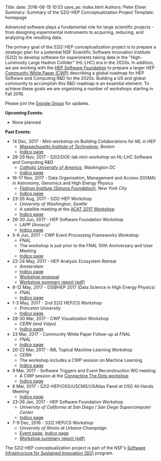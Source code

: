 Title: 
date: 2016-06-15 10:53
save_as: index.html
Authors: Peter Elmer
Summary: Summary of the S2I2-HEP Conceptualization Project
Template: homepage

Advanced software plays a fundamental role for large scientific
projects - from designing experimental instruments to acquiring,
reducing, and analyzing the resulting data. 
<!--- In such projects, success
requires large-scale collaboration; software is the glue that enables
teams of researchers to work together to exploit accelerators,
telescopes and other large scientific instruments. Building the
requisite software is technically challenging because computing
technologies (processors, storage, networks) are evolving rapidly
and data volumes are increasing rapidly. --->

The primary goal of the S2I2-HEP conceptualization project is to
prepare a strategic plan for a potential NSF Scientific Software
Innovation Institute (S2I2) to develop software for experiments
taking data in the "High-Luminosity Large Hadron Collider" (HL-LHC)
era in the 2020s. In addition, we are working with the [HEP Software
Foundation](http://hepsoftwarefoundation.org) to prepare
a larger HEP 
[Community White Paper (CWP)](http://hepsoftwarefoundation.org/cwp.html) 
describing a global roadmap for HEP Software and Computing R&D for the 2020s. 
Building a US and global community to accomplish this R&D roadmap is an
essential element. To achieve these goals we are organizing a number of workshops starting in Fall 2016.

Please join the [Google Group](https://groups.google.com/forum/#!forum/s2i2-hep) for updates.

**Upcoming Events:**
  * None planned

**Past Events:**

  * 14 Dec, 2017 - Mini-workshop on Building Collaborations for ML in HEP
    * *[Massachusetts Institute of Technology](http://web.mit.edu), Boston*
    * [Indico page](https://indico.cern.ch/event/686137/)
  * 28-29 Nov, 2017 - S2I2/DOE-lab mini-workshop on HL-LHC Software and Computing R&D
    * *[Catholic University of America](https://www.catholic.edu/index.html), Washington DC*
    * [Indico page](https://indico.cern.ch/event/678121/)
  * 16-17 Nov, 2017 - Data Organisation, Management and Access (DOMA) in Astronomy, Genomics and High Energy Physics
    * *[Flatiron Institute (Simons Foundation)](https://www.simonsfoundation.org/flatiron/), New York City*   
    * [Indico page](https://indico.cern.ch/event/669506/)
  * 23-26 Aug, 2017 - S2I2-HEP Workshop 
    * *University of Washington, Seattle*   
    * A satellite meeting at the [ACAT 2017 Workshop](https://indico.cern.ch/event/567550/)
    * [Indico page](https://indico.cern.ch/event/640290/)
  * 26-30 Jun, 2017 - HEP Software Foundation Workshop
    * *LAPP (Annecy)*   
    * [Indico page](https://indico.cern.ch/event/613093/)
  * 5-6 Jun, 2017 - CWP Event Processing Frameworks Workshop  
    * *FNAL* 
    * The workshop is just prior to the FNAL 50th Anniversary and User Meeting
    * [Indico page](https://indico.fnal.gov/conferenceDisplay.py?confId=14186)
  * 22-24 May, 2017 - HEP Analysis Ecosystem Retreat
    * *Amsterdam* 
    * [Indico page](http://indico.cern.ch/event/613842/)
    * [Workshop proposal](https://docs.google.com/document/d/1aAGCj_y9in_I-c9yYJ-XX3Qurf0PXH4tFoYmvuCY5tk/edit#heading=h.9h0v0hyue6zf)
    * [Workshop summary report (pdf)](http://hepsoftwarefoundation.org/assets/AnalysisEcosystemReport20170804.pdf)
  * 8-12 May, 2017 - DS@HEP 2017 (Data Science in High Energy Physics)
    * *FNAL*
    * [Indico page](https://indico.fnal.gov/conferenceDisplay.py?confId=13497)
  * 1-3 May, 2017 - 2nd S2I2 HEP/CS Workshop
    * *Princeton University*
    * [Indico page](https://indico.cern.ch/event/622920/)
  * 28-30 Mar, 2017 - CWP Visualization Workshop
    * *CERN (and Vidyo)*
    * [Indico page](https://indico.cern.ch/event/617054/)
  * 23 Mar, 2017 - Community White Paper Follow-up at FNAL
    * *FNAL* 
    * [Indico page](https://indico.fnal.gov/conferenceDisplay.py?confId=14032)
  * 20-22 Mar, 2017 - IML Topical Machine Learning Workshop
    * *CERN* 
    * The workshop includes a CWP session on Machine Learning
    * [Indico page](https://indico.cern.ch/event/595059)
  * 9 Mar, 2017 - Software Triggers and Event Reconstruction WG meeting
    * A CWP session at the [Connecting The Dots workshop](https://ctdwit2017.lal.in2p3.fr)
    * [Indico page](https://indico.cern.ch/event/614111/)
  * 8 Mar, 2017 - S2I2-HEP/OSG/USCMS/USAtlas Panel at OSG All Hands Meeting
    * [Indico page](https://indico.fnal.gov/conferenceTimeTable.py?confId=12973#20170308)
  * 23-26 Jan, 2017 - HEP Software Foundation Workshop
    * *University of California at San Diego / San Diego Supercomputer Center*
    * [Indico page](http://indico.cern.ch/event/570249/)
  * 7-9 Dec, 2016 - S2I2 HEP/CS Workshop 
    * *University of Illinois at Urbana-Champaign*
    * [Event page](http://hep.physics.illinois.edu/hepg/S2I2-HEP-CS-WKSHP/home.html), [Indico page](https://indico.cern.ch/event/575443/)
    * [Workshop summary report (pdf)](http://s2i2-hep.org/downloads/s2i2-hep-cs-workshop-summary.pdf)


The S2I2-HEP conceptualization project is part of the NSF's [Software 
Infrastructure for Sustained Innovation
(SI2)](http://www.nsf.gov/funding/pgm_summ.jsp?pims_id=504817)
program. 

